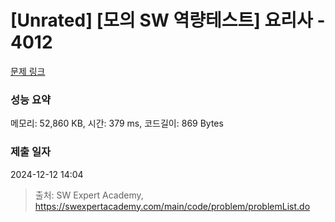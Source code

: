 # [Unrated] [모의 SW 역량테스트] 요리사 - 4012 

[문제 링크](https://swexpertacademy.com/main/code/problem/problemDetail.do?contestProbId=AWIeUtVakTMDFAVH) 

### 성능 요약

메모리: 52,860 KB, 시간: 379 ms, 코드길이: 869 Bytes

### 제출 일자

2024-12-12 14:04



> 출처: SW Expert Academy, https://swexpertacademy.com/main/code/problem/problemList.do